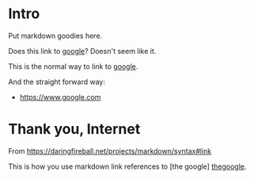 # Intro

Put markdown goodies here.

Does this link to [google]()?  Doesn't seem like it.

This is the normal way to link to [google](https://www.google.com).


[google]: [https://www.google.com]()


And the straight forward way:

- https://www.google.com

# Thank you, Internet

From https://daringfireball.net/projects/markdown/syntax#link

This is how you use markdown link references to [the google] [thegoogle].

[thegoogle]: https://www.google.com

